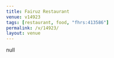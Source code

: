 ```yaml
---
title: Fairuz Restaurant
venue: v14923
tags: [restaurant, food, "fhrs:413586"]
permalink: /v/14923/
layout: venue
---
```

null